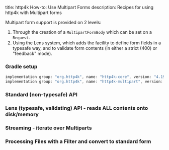 title: http4k How-to: Use Multipart Forms
description: Recipes for using http4k with Multipart forms

Multipart form support is provided on 2 levels:

1. Through the creation of a `MultipartFormBody` which can be set on a `Request`.
1. Using the Lens system, which adds the facility to define form fields in a typesafe way, and to validate form contents (in either a strict (400) or "feedback" mode).

### Gradle setup

```groovy
implementation group: "org.http4k", name: "http4k-core", version: "4.19.5.0"
implementation group: "org.http4k", name: "http4k-multipart", version: "4.19.5.0"
```

### Standard (non-typesafe) API [<img class="octocat"/>](https://github.com/http4k/http4k/blob/master/src/docs/guide/howto/use_multipart_forms/example_standard.kt)

<script src="https://gist-it.appspot.com/https://github.com/http4k/http4k/blob/master/src/docs/guide/howto/use_multipart_forms/example_standard.kt"></script>

### Lens (typesafe, validating) API - reads ALL contents onto disk/memory [<img class="octocat"/>](https://github.com/http4k/http4k/blob/master/src/docs/guide/howto/use_multipart_forms/example_lens.kt)

<script src="https://gist-it.appspot.com/https://github.com/http4k/http4k/blob/master/src/docs/guide/howto/use_multipart_forms/example_lens.kt"></script>

### Streaming - iterate over Multiparts [<img class="octocat"/>](https://github.com/http4k/http4k/blob/master/src/docs/guide/howto/use_multipart_forms/example_streaming.kt)

<script src="https://gist-it.appspot.com/https://github.com/http4k/http4k/blob/master/src/docs/guide/howto/use_multipart_forms/example_streaming.kt"></script>

### Processing Files with a Filter and convert to standard form [<img class="octocat"/>](https://github.com/http4k/http4k/blob/master/src/docs/guide/howto/use_multipart_forms/example_processing.kt)

<script src="https://gist-it.appspot.com/https://github.com/http4k/http4k/blob/master/src/docs/guide/howto/use_multipart_forms/example_processing.kt"></script>
